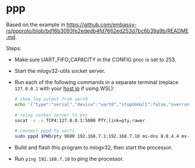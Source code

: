 # ppp

Based on the example in https://github.com/embassy-rs/ppproto/blob/bd16b3093fe2ededb4fd7662ed253d7bc6b39a9b/README.md.

Steps:

- Make sure UART_FIFO_CAPACITY in the CONFIG proc is set to 253.
- Start the mlogv32-utils socket server.
- Run each of the following commands in a separate terminal (replace `127.0.0.1` with your [host ip](https://superuser.com/a/1679774) if using WSL):

  ```sh
  # show log output from uart0
  echo '{"type":"serial","device":"uart0","stopOnHalt":false,"overrun":false}' | netcat -v 127.0.0.1 5000

  # relay socket server to pty
  socat -v -x TCP4:127.0.0.1:5000 PTY,link=pty,rawer

  # connect pppd to uart1
  sudo pppd $PWD/pty 9600 192.168.7.1:192.168.7.10 ms-dns 8.8.4.4 ms-dns 8.8.8.8 connect "echo '{\"type\":\"serial\",\"device\":\"uart1\",\"stopOnHalt\":false,\"overrun\":false}'" nodetach debug local persist silent noproxyarp noauth
  ```

- Build and flash this program to mlogv32, then start the processor.
- Run `ping 192.168.7.10` to ping the processor.
